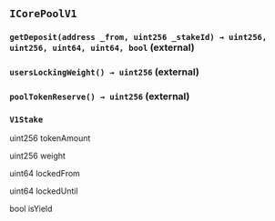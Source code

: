 ## `ICorePoolV1`

### `getDeposit(address _from, uint256 _stakeId) → uint256, uint256, uint64, uint64, bool` (external)

### `usersLockingWeight() → uint256` (external)

### `poolTokenReserve() → uint256` (external)

### `V1Stake`

uint256 tokenAmount

uint256 weight

uint64 lockedFrom

uint64 lockedUntil

bool isYield

